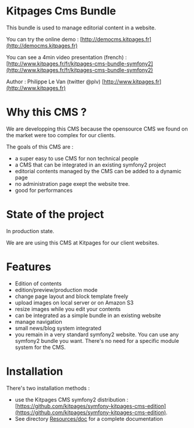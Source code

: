 Kitpages Cms Bundle
===================

This bundle is used to manage editorial content in a website.

You can try the online demo : [http://democms.kitpages.fr](http://democms.kitpages.fr)

You can see a 4min video presentation (french) : [http://www.kitpages.fr/fr/kitpages-cms-bundle-symfony2](http://www.kitpages.fr/fr/kitpages-cms-bundle-symfony2)

Author : Philippe Le Van (twitter @plv) [http://www.kitpages.fr](http://www.kitpages.fr)

Why this CMS ?
==============
We are developping this CMS because the opensource CMS we found on the market were
too complex for our clients.

The goals of this CMS are :

* a super easy to use CMS for non technical people
* a CMS that can be integrated in an existing symfony2 project
* editorial contents managed by the CMS can be added to a dynamic page
* no administration page exept the website tree.
* good for performances

State of the project
====================

In production state.

We are are using this CMS at Kitpages for our client websites.

Features
========

* Edition of contents
* edition/preview/production mode
* change page layout and block template freely
* upload images on local server or on Amazon S3
* resize images while you edit your contents
* can be integrated as a simple bundle in an existing website
* manage navigation
* small news/blog system integrated
* you remain in a very standard symfony2 website. You can use any symfony2 bundle you want.
There's no need for a specific module system for the CMS.

Installation
============

There's two installation methods :

* use the Kitpages CMS symfony2 distribution :
[https://github.com/kitpages/symfony-kitpages-cms-edition](https://github.com/kitpages/symfony-kitpages-cms-edition).
* See directory [Resources/doc](Resources/doc) for a complete documentation
